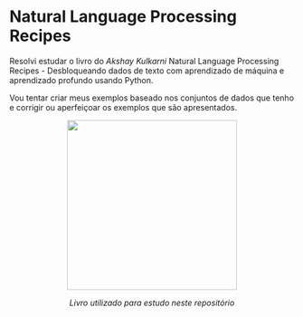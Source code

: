 # Natural Language Processing Recipes

Resolvi estudar o livro do *Akshay Kulkarni* Natural Language Processing Recipes - Desbloqueando dados de texto com aprendizado de máquina e aprendizado profundo usando Python.

Vou tentar criar meus exemplos baseado nos conjuntos de dados que tenho e corrigir ou aperfeiçoar os exemplos que são apresentados.

<p align=center><img src= https://media.springernature.com/full/springer-static/cover-hires/book/978-1-4842-4267-4 width=300></p>
<p align=center><i>Livro utilizado para estudo neste repositório</i></p>
